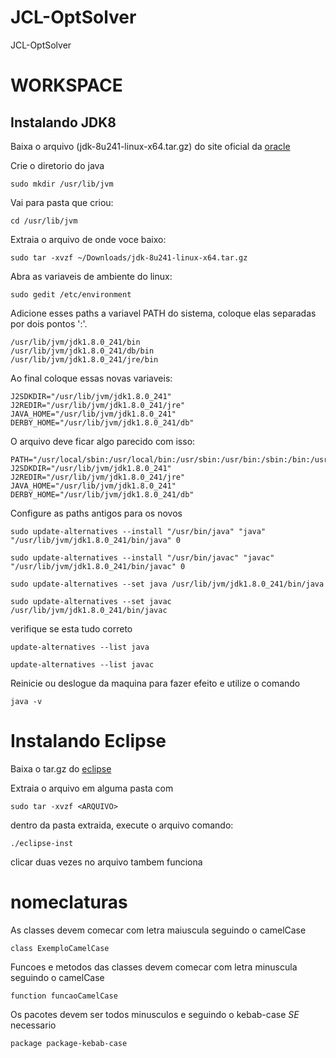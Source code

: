 # JCL-OptSolver
JCL-OptSolver

# WORKSPACE

## Instalando JDK8

Baixa o arquivo (jdk-8u241-linux-x64.tar.gz) do site oficial da [oracle](https://www.oracle.com/java/technologies/javase-jdk8-downloads.html)

Crie o diretorio do java

```
sudo mkdir /usr/lib/jvm
```
Vai para pasta que criou:

```
cd /usr/lib/jvm
```
Extraia o arquivo de onde voce baixo:

```
sudo tar -xvzf ~/Downloads/jdk-8u241-linux-x64.tar.gz
```
Abra as variaveis de ambiente do linux:

```
sudo gedit /etc/environment
```
Adicione esses paths a variavel PATH do sistema, coloque elas separadas por dois pontos ':'.

```
/usr/lib/jvm/jdk1.8.0_241/bin
/usr/lib/jvm/jdk1.8.0_241/db/bin
/usr/lib/jvm/jdk1.8.0_241/jre/bin
```

Ao final coloque essas novas variaveis: 

```
J2SDKDIR="/usr/lib/jvm/jdk1.8.0_241"
J2REDIR="/usr/lib/jvm/jdk1.8.0_241/jre"
JAVA_HOME="/usr/lib/jvm/jdk1.8.0_241"
DERBY_HOME="/usr/lib/jvm/jdk1.8.0_241/db"
```

O arquivo deve ficar algo parecido com isso:

```
PATH="/usr/local/sbin:/usr/local/bin:/usr/sbin:/usr/bin:/sbin:/bin:/usr/games:/usr/local/games:/usr/lib/jvm/jdk1.8.0_241/bin:/usr/lib/jvm/jdk1.8.0_241/db/bin:/usr/lib/jvm/jdk1.8.0_241/jre/bin"
J2SDKDIR="/usr/lib/jvm/jdk1.8.0_241"
J2REDIR="/usr/lib/jvm/jdk1.8.0_241/jre"
JAVA_HOME="/usr/lib/jvm/jdk1.8.0_241"
DERBY_HOME="/usr/lib/jvm/jdk1.8.0_241/db"
```
Configure as paths antigos para os novos

```
sudo update-alternatives --install "/usr/bin/java" "java" "/usr/lib/jvm/jdk1.8.0_241/bin/java" 0
```

```
sudo update-alternatives --install "/usr/bin/javac" "javac" "/usr/lib/jvm/jdk1.8.0_241/bin/javac" 0
```

```
sudo update-alternatives --set java /usr/lib/jvm/jdk1.8.0_241/bin/java
```

```
sudo update-alternatives --set javac /usr/lib/jvm/jdk1.8.0_241/bin/javac
```

verifique se esta tudo correto

```
update-alternatives --list java
```

```
update-alternatives --list javac
```
Reinicie ou deslogue da maquina para fazer efeito e utilize o comando

```
java -v
```

# Instalando Eclipse

Baixa o tar.gz do [eclipse](https://www.eclipse.org/downloads/download.php?file=/oomph/epp/2019-12/R/eclipse-inst-linux64.tar.gz)


Extraia o arquivo em alguma pasta com 

```
sudo tar -xvzf <ARQUIVO>
```

dentro da pasta extraida, execute o arquivo 
comando:

```
./eclipse-inst
```

clicar duas vezes no arquivo tambem funciona

# nomeclaturas

As classes devem comecar com letra maiuscula seguindo o camelCase

```
class ExemploCamelCase
```

Funcoes e metodos das classes devem comecar com letra minuscula seguindo o camelCase

```
function funcaoCamelCase
```

Os pacotes devem ser todos minusculos e seguindo o kebab-case *SE* necessario

```
package package-kebab-case
```

